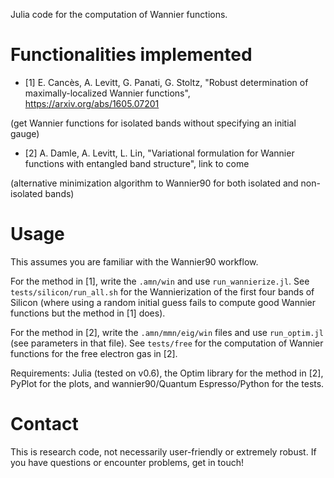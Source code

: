 Julia code for the computation of Wannier functions.

# Functionalities implemented
- [1] E. Cancès, A. Levitt, G. Panati, G. Stoltz, "Robust determination of maximally-localized Wannier functions", https://arxiv.org/abs/1605.07201

(get Wannier functions for isolated bands without specifying an initial gauge)

- [2] A. Damle, A. Levitt, L. Lin, "Variational formulation for Wannier functions with entangled band structure", link to come

(alternative minimization algorithm to Wannier90 for both isolated and non-isolated bands)

# Usage
This assumes you are familiar with the Wannier90 workflow.

For the method in [1], write the `.amn/win` and use `run_wannierize.jl`. See `tests/silicon/run_all.sh` for the Wannierization of the first four bands of Silicon (where using a random initial guess fails to compute good Wannier functions but the method in [1] does).

For the method in [2], write the `.amn/mmn/eig/win` files and use `run_optim.jl` (see parameters in that file). See `tests/free` for the computation of Wannier functions for the free electron gas in [2].

Requirements: Julia (tested on v0.6), the Optim library for the method in [2], PyPlot for the plots, and wannier90/Quantum Espresso/Python for the tests.

# Contact
This is research code, not necessarily user-friendly or extremely robust. If you have questions or encounter problems, get in touch!
